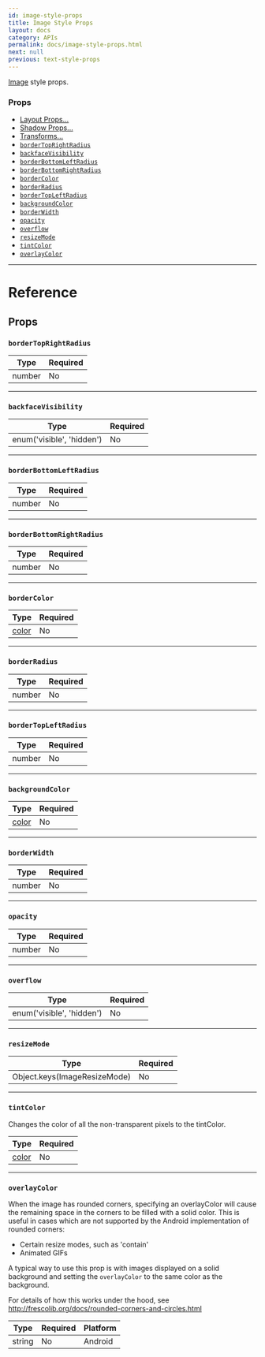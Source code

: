 ```yaml
---
id: image-style-props
title: Image Style Props
layout: docs
category: APIs
permalink: docs/image-style-props.html
next: null
previous: text-style-props
---
```


[Image](docs/image.html) style props.

### Props

- [Layout Props...](docs/layout-props.html#props)
- [Shadow Props...](docs/shadow-props.html#props)
- [Transforms...](docs/transforms.html#props)
- [`borderTopRightRadius`](docs/image-style-props.html#bordertoprightradius)
- [`backfaceVisibility`](docs/image-style-props.html#backfacevisibility)
- [`borderBottomLeftRadius`](docs/image-style-props.html#borderbottomleftradius)
- [`borderBottomRightRadius`](docs/image-style-props.html#borderbottomrightradius)
- [`borderColor`](docs/image-style-props.html#bordercolor)
- [`borderRadius`](docs/image-style-props.html#borderradius)
- [`borderTopLeftRadius`](docs/image-style-props.html#bordertopleftradius)
- [`backgroundColor`](docs/image-style-props.html#backgroundcolor)
- [`borderWidth`](docs/image-style-props.html#borderwidth)
- [`opacity`](docs/image-style-props.html#opacity)
- [`overflow`](docs/image-style-props.html#overflow)
- [`resizeMode`](docs/image-style-props.html#resizemode)
- [`tintColor`](docs/image-style-props.html#tintcolor)
- [`overlayColor`](docs/image-style-props.html#overlaycolor)



---

# Reference

## Props

### `borderTopRightRadius`



| Type | Required |
| - | - |
| number | No |




---

### `backfaceVisibility`



| Type | Required |
| - | - |
| enum('visible', 'hidden') | No |




---

### `borderBottomLeftRadius`



| Type | Required |
| - | - |
| number | No |




---

### `borderBottomRightRadius`



| Type | Required |
| - | - |
| number | No |




---

### `borderColor`



| Type | Required |
| - | - |
| [color](docs/colors.html) | No |




---

### `borderRadius`



| Type | Required |
| - | - |
| number | No |




---

### `borderTopLeftRadius`



| Type | Required |
| - | - |
| number | No |




---

### `backgroundColor`



| Type | Required |
| - | - |
| [color](docs/colors.html) | No |




---

### `borderWidth`



| Type | Required |
| - | - |
| number | No |




---

### `opacity`



| Type | Required |
| - | - |
| number | No |




---

### `overflow`



| Type | Required |
| - | - |
| enum('visible', 'hidden') | No |




---

### `resizeMode`



| Type | Required |
| - | - |
| Object.keys(ImageResizeMode) | No |




---

### `tintColor`

Changes the color of all the non-transparent pixels to the tintColor.

| Type | Required |
| - | - |
| [color](docs/colors.html) | No |




---

### `overlayColor`

When the image has rounded corners, specifying an overlayColor will
cause the remaining space in the corners to be filled with a solid color.
This is useful in cases which are not supported by the Android
implementation of rounded corners:
  - Certain resize modes, such as 'contain'
  - Animated GIFs

A typical way to use this prop is with images displayed on a solid
background and setting the `overlayColor` to the same color
as the background.

For details of how this works under the hood, see
http://frescolib.org/docs/rounded-corners-and-circles.html



| Type | Required | Platform |
| - | - | - |
| string | No | Android  |






